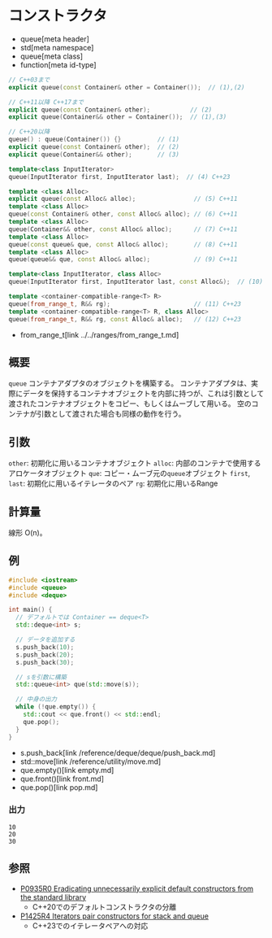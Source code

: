# コンストラクタ
* queue[meta header]
* std[meta namespace]
* queue[meta class]
* function[meta id-type]

```cpp
// C++03まで
explicit queue(const Container& other = Container());  // (1),(2)

// C++11以降 C++17まで
explicit queue(const Container& other);           // (2)
explicit queue(Container&& other = Container());  // (1),(3)

// C++20以降
queue() : queue(Container()) {}          // (1)
explicit queue(const Container& other);  // (2)
explicit queue(Container&& other);       // (3)

template<class InputIterator>
queue(InputIterator first, InputIterator last);  // (4) C++23

template <class Alloc>
explicit queue(const Alloc& alloc);                // (5) C++11
template <class Alloc>
queue(const Container& other, const Alloc& alloc); // (6) C++11
template <class Alloc>
queue(Container&& other, const Alloc& alloc);      // (7) C++11
template <class Alloc>
queue(const queue& que, const Alloc& alloc);       // (8) C++11
template <class Alloc>
queue(queue&& que, const Alloc& alloc);            // (9) C++11

template<class InputIterator, class Alloc>
queue(InputIterator first, InputIterator last, const Alloc&);  // (10) C++23

template <container-compatible-range<T> R>
queue(from_range_t, R&& rg);                       // (11) C++23
template <container-compatible-range<T> R, class Alloc>
queue(from_range_t, R&& rg, const Alloc& alloc);   // (12) C++23
```
* from_range_t[link ../../ranges/from_range_t.md]

## 概要
`queue` コンテナアダプタのオブジェクトを構築する。 
コンテナアダプタは、実際にデータを保持するコンテナオブジェクトを内部に持つが、これは引数として渡されたコンテナオブジェクトをコピー、もしくはムーブして用いる。 
空のコンテナが引数として渡された場合も同様の動作を行う。


## 引数
`other`: 初期化に用いるコンテナオブジェクト
`alloc`: 内部のコンテナで使用するアロケータオブジェクト
`que`: コピー・ムーブ元の`queue`オブジェクト
`first`, `last`: 初期化に用いるイテレータのペア
`rg`: 初期化に用いるRange

## 計算量
線形 O(n)。


## 例
```cpp example
#include <iostream>
#include <queue>
#include <deque>

int main() {
  // デフォルトでは Container == deque<T>
  std::deque<int> s;

  // データを追加する
  s.push_back(10);
  s.push_back(20);
  s.push_back(30);

  // sを引数に構築
  std::queue<int> que(std::move(s));

  // 中身の出力
  while (!que.empty()) {
    std::cout << que.front() << std::endl;
    que.pop();
  }
}
```
* s.push_back[link /reference/deque/deque/push_back.md]
* std::move[link /reference/utility/move.md]
* que.empty()[link empty.md]
* que.front()[link front.md]
* que.pop()[link pop.md]

### 出力
```
10
20
30
```

## 参照
- [P0935R0 Eradicating unnecessarily explicit default constructors from the standard library](http://www.open-std.org/jtc1/sc22/wg21/docs/papers/2018/p0935r0.html)
    - C++20でのデフォルトコンストラクタの分離
- [P1425R4 Iterators pair constructors for stack and queue](http://www.open-std.org/jtc1/sc22/wg21/docs/papers/2021/p1425r4.pdf)
    - C++23でのイテレータペアへの対応
